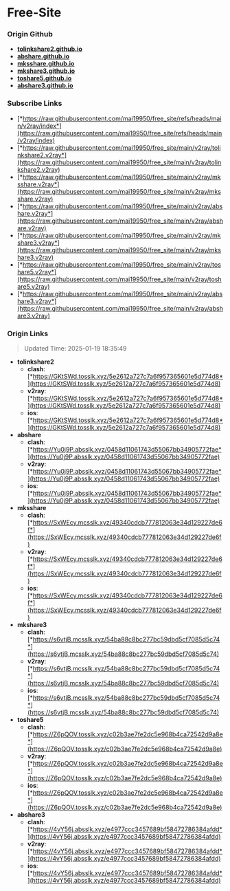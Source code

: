 # Free-Site

### Origin Github

- [**tolinkshare2.github.io**](https://github.com/tolinkshare2/tolinkshare2.github.io)
- [**abshare.github.io**](https://github.com/abshare/abshare.github.io)
- [**mksshare.github.io**](https://github.com/mksshare/mksshare.github.io)
- [**mkshare3.github.io**](https://github.com/mkshare3/mkshare3.github.io)
- [**toshare5.github.io**](https://github.com/toshare5/toshare5.github.io)
- [**abshare3.github.io**](https://github.com/abshare3/abshare3.github.io)

### Subscribe Links

- [*https://raw.githubusercontent.com/mai19950/free_site/refs/heads/main/v2ray/index*](https://raw.githubusercontent.com/mai19950/free_site/refs/heads/main/v2ray/index)
- [*https://raw.githubusercontent.com/mai19950/free_site/main/v2ray/tolinkshare2.v2ray*](https://raw.githubusercontent.com/mai19950/free_site/main/v2ray/tolinkshare2.v2ray)
- [*https://raw.githubusercontent.com/mai19950/free_site/main/v2ray/mksshare.v2ray*](https://raw.githubusercontent.com/mai19950/free_site/main/v2ray/mksshare.v2ray)
- [*https://raw.githubusercontent.com/mai19950/free_site/main/v2ray/abshare.v2ray*](https://raw.githubusercontent.com/mai19950/free_site/main/v2ray/abshare.v2ray)
- [*https://raw.githubusercontent.com/mai19950/free_site/main/v2ray/mkshare3.v2ray*](https://raw.githubusercontent.com/mai19950/free_site/main/v2ray/mkshare3.v2ray)
- [*https://raw.githubusercontent.com/mai19950/free_site/main/v2ray/toshare5.v2ray*](https://raw.githubusercontent.com/mai19950/free_site/main/v2ray/toshare5.v2ray)
- [*https://raw.githubusercontent.com/mai19950/free_site/main/v2ray/abshare3.v2ray*](https://raw.githubusercontent.com/mai19950/free_site/main/v2ray/abshare3.v2ray)

### Origin Links

> Updated Time: 2025-01-19 18:35:49

- **tolinkshare2**
  - **clash**: [*https://GKtSWd.tosslk.xyz/5e2612a727c7a6f957365601e5d774d8*](https://GKtSWd.tosslk.xyz/5e2612a727c7a6f957365601e5d774d8)
  - **v2ray**: [*https://GKtSWd.tosslk.xyz/5e2612a727c7a6f957365601e5d774d8*](https://GKtSWd.tosslk.xyz/5e2612a727c7a6f957365601e5d774d8)
  - **ios**: [*https://GKtSWd.tosslk.xyz/5e2612a727c7a6f957365601e5d774d8*](https://GKtSWd.tosslk.xyz/5e2612a727c7a6f957365601e5d774d8)
- **abshare**
  - **clash**: [*https://Yu0j9P.absslk.xyz/0458d11061743d55067bb34905772fae*](https://Yu0j9P.absslk.xyz/0458d11061743d55067bb34905772fae)
  - **v2ray**: [*https://Yu0j9P.absslk.xyz/0458d11061743d55067bb34905772fae*](https://Yu0j9P.absslk.xyz/0458d11061743d55067bb34905772fae)
  - **ios**: [*https://Yu0j9P.absslk.xyz/0458d11061743d55067bb34905772fae*](https://Yu0j9P.absslk.xyz/0458d11061743d55067bb34905772fae)
- **mksshare**
  - **clash**: [*https://SxWEcy.mcsslk.xyz/49340cdcb777812063e34d129227de6f*](https://SxWEcy.mcsslk.xyz/49340cdcb777812063e34d129227de6f)
  - **v2ray**: [*https://SxWEcy.mcsslk.xyz/49340cdcb777812063e34d129227de6f*](https://SxWEcy.mcsslk.xyz/49340cdcb777812063e34d129227de6f)
  - **ios**: [*https://SxWEcy.mcsslk.xyz/49340cdcb777812063e34d129227de6f*](https://SxWEcy.mcsslk.xyz/49340cdcb777812063e34d129227de6f)
- **mkshare3**
  - **clash**: [*https://s6vtjB.mcsslk.xyz/54ba88c8bc277bc59dbd5cf7085d5c74*](https://s6vtjB.mcsslk.xyz/54ba88c8bc277bc59dbd5cf7085d5c74)
  - **v2ray**: [*https://s6vtjB.mcsslk.xyz/54ba88c8bc277bc59dbd5cf7085d5c74*](https://s6vtjB.mcsslk.xyz/54ba88c8bc277bc59dbd5cf7085d5c74)
  - **ios**: [*https://s6vtjB.mcsslk.xyz/54ba88c8bc277bc59dbd5cf7085d5c74*](https://s6vtjB.mcsslk.xyz/54ba88c8bc277bc59dbd5cf7085d5c74)
- **toshare5**
  - **clash**: [*https://Z6pQOV.tosslk.xyz/c02b3ae7fe2dc5e968b4ca72542d9a8e*](https://Z6pQOV.tosslk.xyz/c02b3ae7fe2dc5e968b4ca72542d9a8e)
  - **v2ray**: [*https://Z6pQOV.tosslk.xyz/c02b3ae7fe2dc5e968b4ca72542d9a8e*](https://Z6pQOV.tosslk.xyz/c02b3ae7fe2dc5e968b4ca72542d9a8e)
  - **ios**: [*https://Z6pQOV.tosslk.xyz/c02b3ae7fe2dc5e968b4ca72542d9a8e*](https://Z6pQOV.tosslk.xyz/c02b3ae7fe2dc5e968b4ca72542d9a8e)
- **abshare3**
  - **clash**: [*https://4vY56j.absslk.xyz/e4977ccc3457689bf58472786384afdd*](https://4vY56j.absslk.xyz/e4977ccc3457689bf58472786384afdd)
  - **v2ray**: [*https://4vY56j.absslk.xyz/e4977ccc3457689bf58472786384afdd*](https://4vY56j.absslk.xyz/e4977ccc3457689bf58472786384afdd)
  - **ios**: [*https://4vY56j.absslk.xyz/e4977ccc3457689bf58472786384afdd*](https://4vY56j.absslk.xyz/e4977ccc3457689bf58472786384afdd)
